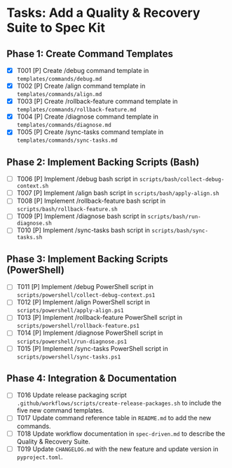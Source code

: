 # Tasks: Add a Quality & Recovery Suite to Spec Kit

## Phase 1: Create Command Templates
- [X] T001 [P] Create /debug command template in `templates/commands/debug.md`
- [X] T002 [P] Create /align command template in `templates/commands/align.md`
- [X] T003 [P] Create /rollback-feature command template in `templates/commands/rollback-feature.md`
- [X] T004 [P] Create /diagnose command template in `templates/commands/diagnose.md`
- [X] T005 [P] Create /sync-tasks command template in `templates/commands/sync-tasks.md`

## Phase 2: Implement Backing Scripts (Bash)
- [ ] T006 [P] Implement /debug bash script in `scripts/bash/collect-debug-context.sh`
- [ ] T007 [P] Implement /align bash script in `scripts/bash/apply-align.sh`
- [ ] T008 [P] Implement /rollback-feature bash script in `scripts/bash/rollback-feature.sh`
- [ ] T009 [P] Implement /diagnose bash script in `scripts/bash/run-diagnose.sh`
- [ ] T010 [P] Implement /sync-tasks bash script in `scripts/bash/sync-tasks.sh`

## Phase 3: Implement Backing Scripts (PowerShell)
- [ ] T011 [P] Implement /debug PowerShell script in `scripts/powershell/collect-debug-context.ps1`
- [ ] T012 [P] Implement /align PowerShell script in `scripts/powershell/apply-align.ps1`
- [ ] T013 [P] Implement /rollback-feature PowerShell script in `scripts/powershell/rollback-feature.ps1`
- [ ] T014 [P] Implement /diagnose PowerShell script in `scripts/powershell/run-diagnose.ps1`
- [ ] T015 [P] Implement /sync-tasks PowerShell script in `scripts/powershell/sync-tasks.ps1`

## Phase 4: Integration & Documentation
- [ ] T016 Update release packaging script `.github/workflows/scripts/create-release-packages.sh` to include the five new command templates.
- [ ] T017 Update command reference table in `README.md` to add the new commands.
- [ ] T018 Update workflow documentation in `spec-driven.md` to describe the Quality & Recovery Suite.
- [ ] T019 Update `CHANGELOG.md` with the new feature and update version in `pyproject.toml`.